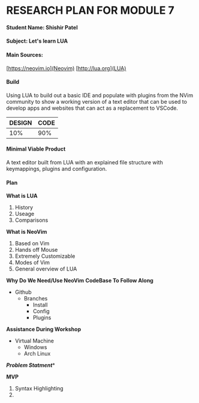 # RESEARCH PLAN FOR MODULE 7

#### Student Name: ****Shishir Patel****

#### Subject: ****Let's learn LUA****

#### Main Sources:
[https://neovim.io](Neovim)
[http://lua.org](LUA)

#### Build
Using LUA to build out a basic IDE and populate with plugins from the NVim community to show a working version of a text editor that can be used to develop apps and websites that can act as a replacement to VSCode.

| ****DESIGN****   | ****CODE****    |
|--------------- | --------------- |
| 10%   | 90%   |

#### Minimal Viable Product
A text editor built from LUA with an explained file structure with keymappings, plugins and configuration.

#### Plan
****What is LUA****
 1. History
 2. Useage
 3. Comparisons

****What is NeoVim****
 1. Based on Vim
 2. Hands off Mouse
 3. Extremely Customizable
 4. Modes of Vim
 5. General overview of LUA

****Why Do We Need/Use NeoVim****
****CodeBase To Follow Along****
- Github
  - Branches
    - Install
    - Config
    - Plugins

****Assistance During Workshop****
- Virtual Machine
  - Windows
  - Arch Linux

***Problem Statment****

****MVP****
 1. Syntax Highlighting
 2.
